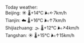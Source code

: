 Today weather:  
Beijing: ☀️   🌡️+14°C 🌬️←7km/h  
Tianjin: ☁️   🌡️+16°C 🌬️↑7km/h  
Shijiazhuang: 🌫  🌡️+12°C 🌬️↗4km/h  
Tangshan: ☀️   🌡️+15°C 🌬️↑15km/h  
